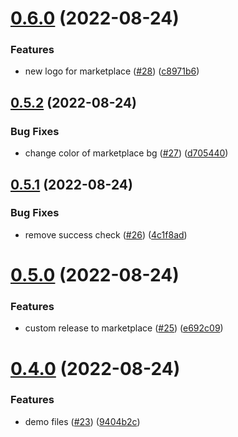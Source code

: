 # [0.6.0](https://github.com/beardedvikingdev/beardedviking-vscode-theme/compare/v0.5.2...v0.6.0) (2022-08-24)


### Features

* new logo for marketplace ([#28](https://github.com/beardedvikingdev/beardedviking-vscode-theme/issues/28)) ([c8971b6](https://github.com/beardedvikingdev/beardedviking-vscode-theme/commit/c8971b60565da0dbd26136afad938c89b992881d))



## [0.5.2](https://github.com/beardedvikingdev/beardedviking-vscode-theme/compare/v0.5.1...v0.5.2) (2022-08-24)


### Bug Fixes

* change color of marketplace bg ([#27](https://github.com/beardedvikingdev/beardedviking-vscode-theme/issues/27)) ([d705440](https://github.com/beardedvikingdev/beardedviking-vscode-theme/commit/d70544068379d1a23688daf52c13c4956967f9fe))



## [0.5.1](https://github.com/beardedvikingdev/beardedviking-vscode-theme/compare/v0.5.0...v0.5.1) (2022-08-24)


### Bug Fixes

* remove success check ([#26](https://github.com/beardedvikingdev/beardedviking-vscode-theme/issues/26)) ([4c1f8ad](https://github.com/beardedvikingdev/beardedviking-vscode-theme/commit/4c1f8ad20fd6056fa67ae49fbffc6d1569534762))



# [0.5.0](https://github.com/beardedvikingdev/beardedviking-vscode-theme/compare/v0.4.0...v0.5.0) (2022-08-24)


### Features

* custom release to marketplace ([#25](https://github.com/beardedvikingdev/beardedviking-vscode-theme/issues/25)) ([e692c09](https://github.com/beardedvikingdev/beardedviking-vscode-theme/commit/e692c098035d30ed0e751639e8cf71b6f0ace6f8))



# [0.4.0](https://github.com/beardedvikingdev/beardedviking-vscode-theme/compare/v0.3.0...v0.4.0) (2022-08-24)


### Features

* demo files ([#23](https://github.com/beardedvikingdev/beardedviking-vscode-theme/issues/23)) ([9404b2c](https://github.com/beardedvikingdev/beardedviking-vscode-theme/commit/9404b2cddde87fa4e0f303e89b414a72bb824781))



